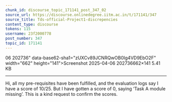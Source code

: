 ```yaml
---
chunk_id: discourse_topic_171141_post_347_02
source_url: https://discourse.onlinedegree.iitm.ac.in/t/171141/347
source_title: Tds-official-Project1-discrepencies
content_type: discourse
tokens: 115
username: 23f2000778
post_number: 347
topic_id: 171141
---
```


06 202736" data-base62-sha1="zUXCv89JCNRQwOB0Ig4VD9EbO2F" width="662" height="141">Screenshot 2025-04-06 202736662×141 5.41 KB

---

Hi, all my pre-requisites have been fulfilled, and the evaluation logs say I have a score of 10/25. But I have gotten a score of 0, saying ‘Task A module missing’. This is a kind request to confirm the scores.
